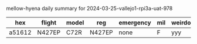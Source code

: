 mellow-hyena daily summary for 2024-03-25-vallejo1-rpi3a-uat-978

|hex|flight|model|reg|emergency|mil|weirdo|
|--|--|--|--|--|--|--|
|a51612|N427EP|C72R|N427EP|none|F|yyy|

